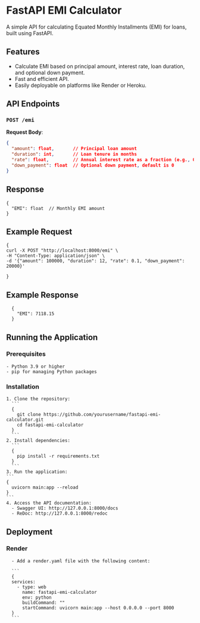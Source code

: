 # FastAPI EMI Calculator

A simple API for calculating Equated Monthly Installments (EMI) for loans, built using FastAPI.

## Features

- Calculate EMI based on principal amount, interest rate, loan duration, and optional down payment.
- Fast and efficient API.
- Easily deployable on platforms like Render or Heroku.

## API Endpoints

### `POST /emi`

**Request Body**:
  ```json
  {
    "amount": float,       // Principal loan amount
    "duration": int,       // Loan tenure in months
    "rate": float,         // Annual interest rate as a fraction (e.g., 0.1 for 10%)
    "down_payment": float  // Optional down payment, default is 0
  }
  ```

## Response
  ```
  {
    "EMI": float  // Monthly EMI amount
  }
  ```

## Example Request
  ```
  {
  curl -X POST "http://localhost:8000/emi" \
  -H "Content-Type: application/json" \
  -d '{"amount": 100000, "duration": 12, "rate": 0.1, "down_payment": 20000}'
  
  }
  ```

## Example Response
```
  {
    "EMI": 7118.15
  }
```

## Running the Application

### Prerequisites
    - Python 3.9 or higher
    - pip for managing Python packages

### Installation
    1. Clone the repository:
      ``` 
      {
        git clone https://github.com/yourusername/fastapi-emi-calculator.git
        cd fastapi-emi-calculator
      }
      ```
    2. Install dependencies:
      ```
      {
        pip install -r requirements.txt
      }
      ```
    3. Run the application:
    ```
    {
      uvicorn main:app --reload
    }
    ```
    4. Access the API documentation:
      - Swagger UI: http://127.0.0.1:8000/docs
      - ReDoc: http://127.0.0.1:8000/redoc

## Deployment

###  Render
      - Add a render.yaml file with the following content:

      ```
      {
      services:
        - type: web
          name: fastapi-emi-calculator
          env: python
          buildCommand: ""
          startCommand: uvicorn main:app --host 0.0.0.0 --port 8000
      }
      ```
